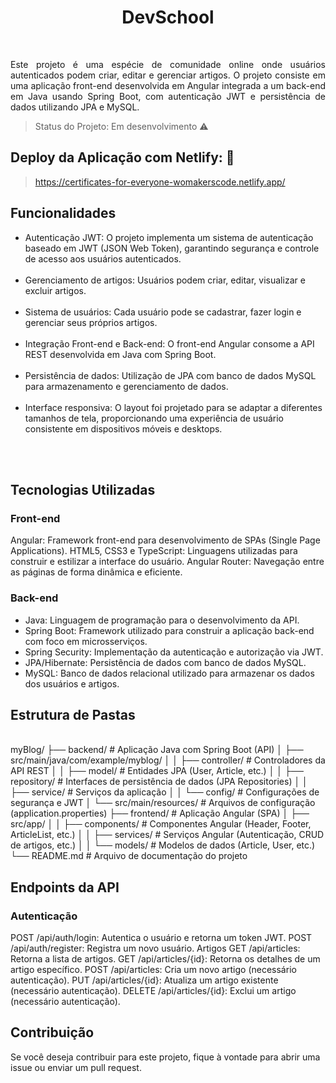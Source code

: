 <h1 align="center">DevSchool</h1>
<br>
<p align="justify">Este projeto é uma espécie de comunidade online onde usuários autenticados podem criar, editar e gerenciar artigos. O projeto consiste em uma aplicação front-end desenvolvida em Angular integrada a um back-end em Java usando Spring Boot, com autenticação JWT e persistência de dados utilizando JPA e MySQL.</p>

> Status do Projeto: Em desenvolvimento :warning:

## Deploy da Aplicação com Netlify: :dash:

> https://certificates-for-everyone-womakerscode.netlify.app/

<h2>Funcionalidades</h2>
<ul>
<li>Autenticação JWT: O projeto implementa um sistema de autenticação baseado em JWT (JSON Web Token), garantindo segurança e controle de acesso aos usuários autenticados.</li><br>
<li>Gerenciamento de artigos: Usuários podem criar, editar, visualizar e excluir artigos.</li><br>
<li>Sistema de usuários: Cada usuário pode se cadastrar, fazer login e gerenciar seus próprios artigos.</li><br>
<li>Integração Front-end e Back-end: O front-end Angular consome a API REST desenvolvida em Java com Spring Boot.</li><br>
<li>Persistência de dados: Utilização de JPA com banco de dados MySQL para armazenamento e gerenciamento de dados.</li><br>
<li>Interface responsiva: O layout foi projetado para se adaptar a diferentes tamanhos de tela, proporcionando uma experiência de usuário consistente em dispositivos móveis e desktops.</li>
<br>
</ul>
<br>
<h2>Tecnologias Utilizadas</h2>
<h3>Front-end</h3>
Angular: Framework front-end para desenvolvimento de SPAs (Single Page Applications).
HTML5, CSS3 e TypeScript: Linguagens utilizadas para construir e estilizar a interface do usuário.
Angular Router: Navegação entre as páginas de forma dinâmica e eficiente.
<h3>Back-end</h3>
<ul>
  <li>Java: Linguagem de programação para o desenvolvimento da API.</li>
  <li>Spring Boot: Framework utilizado para construir a aplicação back-end com foco em microsserviços.</li>
  <li>Spring Security: Implementação da autenticação e autorização via JWT.</li>
  <li>JPA/Hibernate: Persistência de dados com banco de dados MySQL.</li>
  <li>MySQL: Banco de dados relacional utilizado para armazenar os dados dos usuários e artigos.</li>
</ul>
<h2>Estrutura de Pastas</h2>
<br>
myBlog/
├── backend/                # Aplicação Java com Spring Boot (API)
│   ├── src/main/java/com/example/myblog/
│   │   ├── controller/     # Controladores da API REST
│   │   ├── model/          # Entidades JPA (User, Article, etc.)
│   │   ├── repository/     # Interfaces de persistência de dados (JPA Repositories)
│   │   ├── service/        # Serviços da aplicação
│   │   └── config/         # Configurações de segurança e JWT
│   └── src/main/resources/ # Arquivos de configuração (application.properties)
├── frontend/               # Aplicação Angular (SPA)
│   ├── src/app/
│   │   ├── components/     # Componentes Angular (Header, Footer, ArticleList, etc.)
│   │   ├── services/       # Serviços Angular (Autenticação, CRUD de artigos, etc.)
│   │   └── models/         # Modelos de dados (Article, User, etc.)
└── README.md               # Arquivo de documentação do projeto

<h2>Endpoints da API</h2>
<h3>Autenticação</h3>
POST /api/auth/login: Autentica o usuário e retorna um token JWT.
POST /api/auth/register: Registra um novo usuário.
Artigos
GET /api/articles: Retorna a lista de artigos.
GET /api/articles/{id}: Retorna os detalhes de um artigo específico.
POST /api/articles: Cria um novo artigo (necessário autenticação).
PUT /api/articles/{id}: Atualiza um artigo existente (necessário autenticação).
DELETE /api/articles/{id}: Exclui um artigo (necessário autenticação).
<br>
<h2>Contribuição</h2>
Se você deseja contribuir para este projeto, fique à vontade para abrir uma issue ou enviar um pull request.
